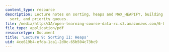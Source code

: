 ```yaml
---
content_type: resource
description: Lecture notes on sorting, heaps and MAX_HEAPIFY, building a heap, heap
  sort, and priority queues.
file: /media/https%3A/open-learning-course-data-rc.s3.amazonaws.com/6-006-introduction-to-algorithms-spring-2008/4ce619b4efda1ca12d0c65b504c73bc9_lec9.pdf
file_type: application/pdf
resourcetype: Document
title: 'Lecture 9: Sorting II: Heaps'
uid: 4ce619b4-efda-1ca1-2d0c-65b504c73bc9
---
```

